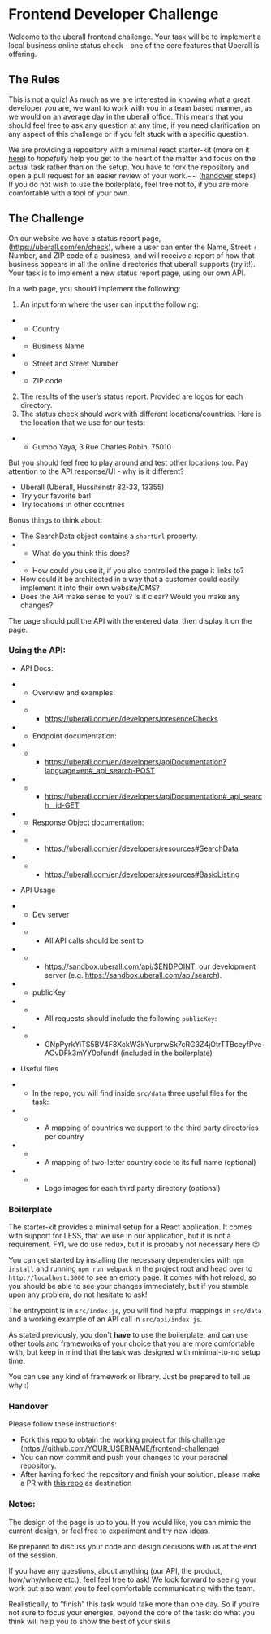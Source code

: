 # Frontend Developer Challenge

Welcome to the uberall frontend challenge. Your task will be to implement a local business online status check - one of the core features that Uberall is offering.

## The Rules

This is not a quiz! As much as we are interested in knowing what a great developer you are, we want to work with you in a team based manner, as we would on an average day in the uberall office. This means that you should feel free to ask any question at any time, if you need clarification on any aspect of this challenge or if you felt stuck with a specific question.

We are providing a repository with a minimal react starter-kit (more on it [here](#boilerplate)) to _hopefully_ help you get to the heart of the matter and focus on the actual task rather than on the setup. You have to fork the repository and open a pull request for an easier review of your work.~~ ([handover](#handover) steps)  
If you do not wish to use the boilerplate, feel free not to, if you are more comfortable with a tool of your own.

## The Challenge

On our website we have a status report page, (https://uberall.com/en/check), where a user can enter the Name, Street + Number, and ZIP code of a business, and will receive a report of how that business appears in all the online directories that uberall supports (try it!). Your task is to implement a new status report page, using our own API.

In a web page, you should implement the following:

1. An input form where the user can input the following:

- - Country
- - Business Name
- - Street and Street Number
- - ZIP code

2. The results of the user’s status report. Provided are logos for each directory.
3. The status check should work with different locations/countries. Here is the location that we use for our tests:

- - Gumbo Yaya, 3 Rue Charles Robin, 75010

But you should feel free to play around and test other locations too. Pay attention to the API response/UI - why is it different?

- Uberall (Uberall, Hussitenstr 32-33, 13355)
- Try your favorite bar!
- Try locations in other countries

Bonus things to think about:

- The SearchData object contains a `shortUrl` property.
- - What do you think this does?
- - How could you use it, if you also controlled the page it links to?
- How could it be architected in a way that a customer could easily implement it into their own website/CMS?
- Does the API make sense to you? Is it clear? Would you make any changes?

The page should poll the API with the entered data, then display it on the page.

### Using the API:

- API Docs:
- - Overview and examples:
- - - https://uberall.com/en/developers/presenceChecks
- - Endpoint documentation:
- - - https://uberall.com/en/developers/apiDocumentation?language=en#_api_search-POST
- - - https://uberall.com/en/developers/apiDocumentation#_api_search__id-GET
- - Response Object documentation:
- - - https://uberall.com/en/developers/resources#SearchData
- - - https://uberall.com/en/developers/resources#BasicListing
- API Usage
- - Dev server
- - - All API calls should be sent to
- - - https://sandbox.uberall.com/api/$ENDPOINT, our development server (e.g. https://sandbox.uberall.com/api/search).
- - publicKey
- - - All requests should include the following `publicKey`:
- - - GNpPyrkYiTS5BV4F8XckW3kYurprwSk7cRG3Z4jOtrTTBceyfPveAOvDFk3mYY0ofundf (included in the boilerplate)

- Useful files
- - In the repo, you will find inside `src/data` three useful files for the task:
- - - A mapping of countries we support to the third party directories per country
- - - A mapping of two-letter country code to its full name (optional)
- - - Logo images for each third party directory (optional)

### Boilerplate

The starter-kit provides a minimal setup for a React application. It comes with support for LESS, that we use in our application, but it is not a requirement. FYI, we do use redux, but it is probably not necessary here 😉

You can get started by installing the necessary dependencies with `npm install` and running `npm run webpack` in the project root and head over to `http://localhost:3000` to see an empty page. It comes with hot reload, so you should be able to see your changes immediately, but if you stumble upon any problem, do not hesitate to ask!

The entrypoint is in `src/index.js`, you will find helpful mappings in `src/data` and a working example of an API call in `src/api/index.js`.

As stated previously, you don't **have** to use the boilerplate, and can use other tools and frameworks of your choice that you are more comfortable with, but keep in mind that the task was designed with minimal-to-no setup time.

You can use any kind of framework or library. Just be prepared to tell us why :)

### Handover

Please follow these instructions:

- Fork this repo to obtain the working project for this challenge (https://github.com/YOUR_USERNAME/frontend-challenge)
- You can now commit and push your changes to your personal repository.
- After having forked the repository and finish your solution, please make a PR with [this repo](https://github.com/uberall/frontend-challenge/) as destination

### Notes:

The design of the page is up to you. If you would like, you can mimic the current design, or feel free to experiment and try new ideas.

Be prepared to discuss your code and design decisions with us at the end of the session.

If you have any questions, about anything (our API, the product, how/why/where etc.), feel feel free to ask! We look forward to seeing your work but also want you to feel comfortable communicating with the team.

Realistically, to “finish” this task would take more than one day. So if you’re not sure to focus your energies, beyond the core of the task: do what you think will help you to show the best of your skills 
